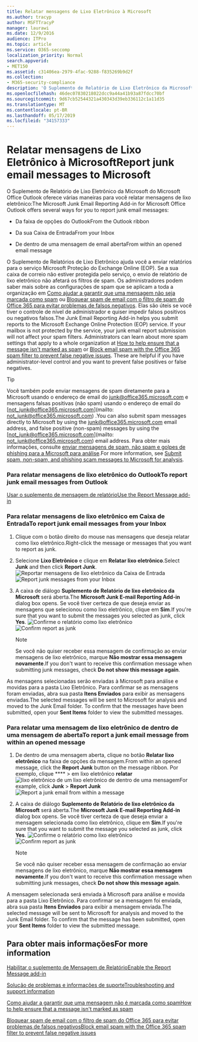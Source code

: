 ```yaml
---
title: Relatar mensagens de Lixo Eletrônico à Microsoft
ms.author: tracyp
author: MSFTTracyP
manager: laurawi
ms.date: 12/9/2016
audience: ITPro
ms.topic: article
ms.service: O365-seccomp
localization_priority: Normal
search.appverid:
- MET150
ms.assetid: c31406ea-2979-4fac-9288-f835269b9d2f
ms.collection:
- M365-security-compliance
description: 'O Suplemento de Relatório de Lixo Eletrônico da Microsoft do Microsoft Office Outlook oferece várias maneiras para você relatar mensagens de lixo eletrônico:'
ms.openlocfilehash: 46dec07830218022dcc9a44a41b93a87fdcc70bf
ms.sourcegitcommit: 9d67cb52544321a430343d39eb336112c1a11d35
ms.translationtype: MT
ms.contentlocale: pt-BR
ms.lasthandoff: 05/17/2019
ms.locfileid: "34157333"
---
```

# <a name="report-junk-email-messages-to-microsoft"></a><span data-ttu-id="bf853-103">Relatar mensagens de Lixo Eletrônico à Microsoft</span><span class="sxs-lookup"><span data-stu-id="bf853-103">Report junk email messages to Microsoft</span></span>

<span data-ttu-id="bf853-104">O Suplemento de Relatório de Lixo Eletrônico da Microsoft do Microsoft Office Outlook oferece várias maneiras para você relatar mensagens de lixo eletrônico:</span><span class="sxs-lookup"><span data-stu-id="bf853-104">The Microsoft Junk Email Reporting Add-in for Microsoft Office Outlook offers several ways for you to report junk email messages:</span></span>
  
- <span data-ttu-id="bf853-105">Da faixa de opções do Outlook</span><span class="sxs-lookup"><span data-stu-id="bf853-105">From the Outlook ribbon</span></span>
    
- <span data-ttu-id="bf853-106">Da sua Caixa de Entrada</span><span class="sxs-lookup"><span data-stu-id="bf853-106">From your Inbox</span></span>
    
- <span data-ttu-id="bf853-107">De dentro de uma mensagem de email aberta</span><span class="sxs-lookup"><span data-stu-id="bf853-107">From within an opened email message</span></span>
    
<span data-ttu-id="bf853-p101">O Suplemento de Relatórios de Lixo Eletrônico ajuda você a enviar relatórios para o serviço Microsoft Proteção do Exchange Online (EOP). Se a sua caixa de correio não estiver protegida pelo serviço, o envio de relatório de lixo eletrônico não afetará os filtros de spam. Os administradores podem saber mais sobre as configurações de spam que se aplicam a toda a organização em [Como ajudar a garantir que uma mensagem não seja marcada como spam](https://go.microsoft.com/fwlink/p/?LinkId=534224) ou [Bloquear spam de email com o filtro de spam do Office 365 para evitar problemas de falsos negativos](https://go.microsoft.com/fwlink/p/?LinkId=534225). Elas são úteis se você tiver o controle de nível de administrador e quiser impedir falsos positivos ou negativos falsos.</span><span class="sxs-lookup"><span data-stu-id="bf853-p101">The Junk Email Reporting Add-in helps you submit reports to the Microsoft Exchange Online Protection (EOP) service. If your mailbox is not protected by the service, your junk email report submission will not affect your spam filters. Administrators can learn about more spam settings that apply to a whole organization at [How to help ensure that a message isn't marked as spam](https://go.microsoft.com/fwlink/p/?LinkId=534224) or [Block email spam with the Office 365 spam filter to prevent false negative issues](https://go.microsoft.com/fwlink/p/?LinkId=534225). These are helpful if you have administrator-level control and you want to prevent false positives or false negatives.</span></span>
  
> [!TIP]
> <span data-ttu-id="bf853-112">Você também pode enviar mensagens de spam diretamente para a Microsoft usando o endereço de email do [junk@office365.microsoft.com](mailto:junk@office365.microsoft.com) e mensagens falsas positivas (não spam) usando o endereço de email do [not_junk@office365.microsoft.com](mailto: not_junk@office365.microsoft.com) .</span><span class="sxs-lookup"><span data-stu-id="bf853-112">You can also submit spam messages directly to Microsoft by using the [junk@office365.microsoft.com](mailto:junk@office365.microsoft.com) email address, and false positive (non-spam) messages by using the [not_junk@office365.microsoft.com](mailto: not_junk@office365.microsoft.com) email address.</span></span> <span data-ttu-id="bf853-113">Para obter mais informações, consulte [enviar mensagens de spam, não spam e golpes de phishing para a Microsoft para análise](submit-spam-non-spam-and-phishing-scam-messages-to-microsoft-for-analysis.md).</span><span class="sxs-lookup"><span data-stu-id="bf853-113">For more information, see [Submit spam, non-spam, and phishing scam messages to Microsoft for analysis](submit-spam-non-spam-and-phishing-scam-messages-to-microsoft-for-analysis.md).</span></span> 
  
### <a name="to-report-junk-email-messages-from-outlook"></a><span data-ttu-id="bf853-114">Para relatar mensagens de lixo eletrônico do Outlook</span><span class="sxs-lookup"><span data-stu-id="bf853-114">To report junk email messages from Outlook</span></span>

[<span data-ttu-id="bf853-115">Usar o suplemento de mensagem de relatório</span><span class="sxs-lookup"><span data-stu-id="bf853-115">Use the Report Message add-in</span></span>](https://support.office.com/article/b5caa9f1-cdf3-4443-af8c-ff724ea719d2) 
  
### <a name="to-report-junk-email-messages-from-your-inbox"></a><span data-ttu-id="bf853-116">Para relatar mensagens de lixo eletrônico em Caixa de Entrada</span><span class="sxs-lookup"><span data-stu-id="bf853-116">To report junk email messages from your Inbox</span></span>

1. <span data-ttu-id="bf853-117">Clique com o botão direito do mouse nas mensagens que deseja relatar como lixo eletrônico.</span><span class="sxs-lookup"><span data-stu-id="bf853-117">Right-click the message or messages that you want to report as junk.</span></span>
    
2. <span data-ttu-id="bf853-118">Selecione **Lixo Eletrônico** e clique em **Relatar lixo eletrônico**.</span><span class="sxs-lookup"><span data-stu-id="bf853-118">Select **Junk** and then click **Report Junk**.</span></span>
    <span data-ttu-id="bf853-119">![Reportar mensagens de lixo eletrônico da Caixa de Entrada](media/EOP-Outlook-Junk-Reporting-Tool-3.jpg)</span><span class="sxs-lookup"><span data-stu-id="bf853-119">![Report junk messages from your Inbox](media/EOP-Outlook-Junk-Reporting-Tool-3.jpg)</span></span>
  
3. <span data-ttu-id="bf853-120">A caixa de diálogo **Suplemento de Relatório de lixo eletrônico da Microsoft** será aberta.</span><span class="sxs-lookup"><span data-stu-id="bf853-120">The **Microsoft Junk E-mail Reporting Add-in** dialog box opens.</span></span> <span data-ttu-id="bf853-121">Se você tiver certeza de que deseja enviar as mensagens que selecionou como lixo eletrônico, clique em **Sim**.</span><span class="sxs-lookup"><span data-stu-id="bf853-121">If you're sure that you want to submit the messages you selected as junk, click **Yes**.</span></span>
    <span data-ttu-id="bf853-122">![Confirme o relatório como lixo eletrônico](media/EOP-Outlook-Junk-Reporting-Tool-2.jpg)</span><span class="sxs-lookup"><span data-stu-id="bf853-122">![Confirm report as junk](media/EOP-Outlook-Junk-Reporting-Tool-2.jpg)</span></span>
  
    > [!NOTE]
    > <span data-ttu-id="bf853-123">Se você não quiser receber essa mensagem de confirmação ao enviar mensagens de lixo eletrônico, marque **Não mostrar essa mensagem novamente**.</span><span class="sxs-lookup"><span data-stu-id="bf853-123">If you don't want to receive this confirmation message when submitting junk messages, check **Do not show this message again**.</span></span> 
  
<span data-ttu-id="bf853-p105">As mensagens selecionadas serão enviadas à Microsoft para análise e movidas para a pasta Lixo Eletrônico. Para confirmar se as mensagens foram enviadas, abra sua pasta **Itens Enviados** para exibir as mensagens enviadas.</span><span class="sxs-lookup"><span data-stu-id="bf853-p105">The selected messages will be sent to Microsoft for analysis and moved to the Junk Email folder. To confirm that the messages have been submitted, open your **Sent Items** folder to view the submitted messages.</span></span> 
  
### <a name="to-report-a-junk-email-message-from-within-an-opened-message"></a><span data-ttu-id="bf853-126">Para relatar uma mensagem de lixo eletrônico de dentro de uma mensagem de aberta</span><span class="sxs-lookup"><span data-stu-id="bf853-126">To report a junk email message from within an opened message</span></span>

1. <span data-ttu-id="bf853-127">De dentro de uma mensagem aberta, clique no botão **Relatar lixo eletrônico** na faixa de opções da mensagem.</span><span class="sxs-lookup"><span data-stu-id="bf853-127">From within an opened message, click the **Report Junk** button on the message ribbon.</span></span> <span data-ttu-id="bf853-128">Por exemplo, clique \*\*\*\* \> em lixo eletrônico **relatar** ![lixo eletrônico de um lixo eletrônico de dentro de uma mensagem](media/EOP-Outlook-Junk-Reporting-Tool-4.jpg)</span><span class="sxs-lookup"><span data-stu-id="bf853-128">For example, click **Junk** \> **Report Junk** ![Report a junk email from within a message](media/EOP-Outlook-Junk-Reporting-Tool-4.jpg)</span></span>
  
2. <span data-ttu-id="bf853-129">A caixa de diálogo **Suplemento de Relatório de lixo eletrônico da Microsoft** será aberta.</span><span class="sxs-lookup"><span data-stu-id="bf853-129">The **Microsoft Junk E-mail Reporting Add-in** dialog box opens.</span></span> <span data-ttu-id="bf853-130">Se você tiver certeza de que deseja enviar a mensagem selecionada como lixo eletrônico, clique em **Sim**.</span><span class="sxs-lookup"><span data-stu-id="bf853-130">If you're sure that you want to submit the message you selected as junk, click **Yes**.</span></span>
    <span data-ttu-id="bf853-131">![Confirme o relatório como lixo eletrônico](media/EOP-Outlook-Junk-Reporting-Tool-2.jpg)</span><span class="sxs-lookup"><span data-stu-id="bf853-131">![Confirm report as junk](media/EOP-Outlook-Junk-Reporting-Tool-2.jpg)</span></span>
  
    > [!NOTE]
    > <span data-ttu-id="bf853-132">Se você não quiser receber essa mensagem de confirmação ao enviar mensagens de lixo eletrônico, marque **Não mostrar essa mensagem novamente**.</span><span class="sxs-lookup"><span data-stu-id="bf853-132">If you don't want to receive this confirmation message when submitting junk messages, check **Do not show this message again**.</span></span> 
  
<span data-ttu-id="bf853-p108">A mensagem selecionada será enviada à Microsoft para análise e movida para a pasta Lixo Eletrônico. Para confirmar se a mensagem foi enviada, abra sua pasta **Itens Enviados** para exibir a mensagem enviada.</span><span class="sxs-lookup"><span data-stu-id="bf853-p108">The selected message will be sent to Microsoft for analysis and moved to the Junk Email folder. To confirm that the message has been submitted, open your **Sent Items** folder to view the submitted message.</span></span> 
  
## <a name="for-more-information"></a><span data-ttu-id="bf853-135">Para obter mais informações</span><span class="sxs-lookup"><span data-stu-id="bf853-135">For more information</span></span>

[<span data-ttu-id="bf853-136">Habilitar o suplemento de Mensagem de Relatório</span><span class="sxs-lookup"><span data-stu-id="bf853-136">Enable the Report Message add-in</span></span>](https://support.office.com/article/4250c4bc-6102-420b-9e0a-a95064837676)
  
[<span data-ttu-id="bf853-137">Solução de problemas e informações de suporte</span><span class="sxs-lookup"><span data-stu-id="bf853-137">Troubleshooting and support information</span></span>](troubleshooting-and-support-information.md)
  
[<span data-ttu-id="bf853-138">Como ajudar a garantir que uma mensagem não é marcada como spam</span><span class="sxs-lookup"><span data-stu-id="bf853-138">How to help ensure that a message isn't marked as spam</span></span>](https://go.microsoft.com/fwlink/p/?LinkId=534224)
  
[<span data-ttu-id="bf853-139">Bloquear spam de email com o filtro de spam do Office 365 para evitar problemas de falsos negativos</span><span class="sxs-lookup"><span data-stu-id="bf853-139">Block email spam with the Office 365 spam filter to prevent false negative issues</span></span>](https://go.microsoft.com/fwlink/p/?LinkId=534225)
  

